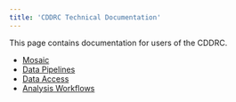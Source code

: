 ```yaml
---
title: 'CDDRC Technical Documentation'
---
```


This page contains documentation for users of the CDDRC.

* [Mosaic](mosaic)
* [Data Pipelines](data_pipelines)
* [Data Access](data_access)
* [Analysis Workflows](analysis_workflow)


